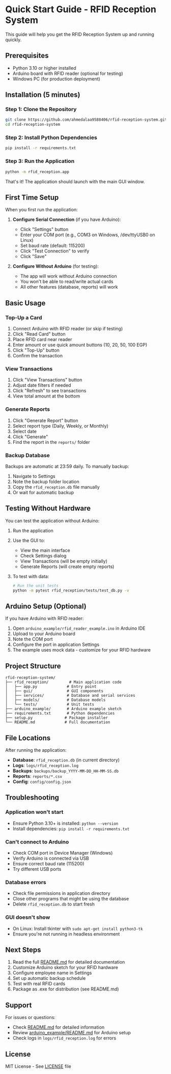 # Quick Start Guide - RFID Reception System

This guide will help you get the RFID Reception System up and running quickly.

## Prerequisites

- Python 3.10 or higher installed
- Arduino board with RFID reader (optional for testing)
- Windows PC (for production deployment)

## Installation (5 minutes)

### Step 1: Clone the Repository

```bash
git clone https://github.com/ahmedalaa9588406/rfid-reception-system.git
cd rfid-reception-system
```

### Step 2: Install Python Dependencies

```bash
pip install -r requirements.txt
```

### Step 3: Run the Application

```bash
python -m rfid_reception.app
```

That's it! The application should launch with the main GUI window.

## First Time Setup

When you first run the application:

1. **Configure Serial Connection** (if you have Arduino):
   - Click "Settings" button
   - Enter your COM port (e.g., COM3 on Windows, /dev/ttyUSB0 on Linux)
   - Set baud rate (default: 115200)
   - Click "Test Connection" to verify
   - Click "Save"

2. **Configure Without Arduino** (for testing):
   - The app will work without Arduino connection
   - You won't be able to read/write actual cards
   - All other features (database, reports) will work

## Basic Usage

### Top-Up a Card

1. Connect Arduino with RFID reader (or skip if testing)
2. Click "Read Card" button
3. Place RFID card near reader
4. Enter amount or use quick amount buttons (10, 20, 50, 100 EGP)
5. Click "Top-Up" button
6. Confirm the transaction

### View Transactions

1. Click "View Transactions" button
2. Adjust date filters if needed
3. Click "Refresh" to see transactions
4. View total amount at the bottom

### Generate Reports

1. Click "Generate Report" button
2. Select report type (Daily, Weekly, or Monthly)
3. Select date
4. Click "Generate"
5. Find the report in the `reports/` folder

### Backup Database

Backups are automatic at 23:59 daily. To manually backup:

1. Navigate to Settings
2. Note the backup folder location
3. Copy the `rfid_reception.db` file manually
4. Or wait for automatic backup

## Testing Without Hardware

You can test the application without Arduino:

1. Run the application
2. Use the GUI to:
   - View the main interface
   - Check Settings dialog
   - View Transactions (will be empty initially)
   - Generate Reports (will create empty reports)

3. To test with data:
   ```bash
   # Run the unit tests
   python -m pytest rfid_reception/tests/test_db.py -v
   ```

## Arduino Setup (Optional)

If you have Arduino with RFID reader:

1. Open `arduino_example/rfid_reader_example.ino` in Arduino IDE
2. Upload to your Arduino board
3. Note the COM port
4. Configure the port in application Settings
5. The example uses mock data - customize for your RFID hardware

## Project Structure

```
rfid-reception-system/
├── rfid_reception/         # Main application code
│   ├── app.py             # Entry point
│   ├── gui/               # GUI components
│   ├── services/          # Database and serial services
│   ├── models/            # Database models
│   └── tests/             # Unit tests
├── arduino_example/       # Arduino example sketch
├── requirements.txt       # Python dependencies
├── setup.py              # Package installer
└── README.md             # Full documentation
```

## File Locations

After running the application:

- **Database**: `rfid_reception.db` (in current directory)
- **Logs**: `logs/rfid_reception.log`
- **Backups**: `backups/backup_YYYY-MM-DD_HH-MM-SS.db`
- **Reports**: `reports/*.csv`
- **Config**: `config/config.json`

## Troubleshooting

### Application won't start
- Ensure Python 3.10+ is installed: `python --version`
- Install dependencies: `pip install -r requirements.txt`

### Can't connect to Arduino
- Check COM port in Device Manager (Windows)
- Verify Arduino is connected via USB
- Ensure correct baud rate (115200)
- Try different USB ports

### Database errors
- Check file permissions in application directory
- Close other programs that might be using the database
- Delete `rfid_reception.db` to start fresh

### GUI doesn't show
- On Linux: Install tkinter with `sudo apt-get install python3-tk`
- Ensure you're not running in headless environment

## Next Steps

1. Read the full [README.md](README.md) for detailed documentation
2. Customize Arduino sketch for your RFID hardware
3. Configure employee name in Settings
4. Set up automatic backup schedule
5. Test with real RFID cards
6. Package as .exe for distribution (see README.md)

## Support

For issues or questions:
- Check [README.md](README.md) for detailed information
- Review [arduino_example/README.md](arduino_example/README.md) for Arduino setup
- Check logs in `logs/rfid_reception.log` for errors

## License

MIT License - See [LICENSE](LICENSE) file
